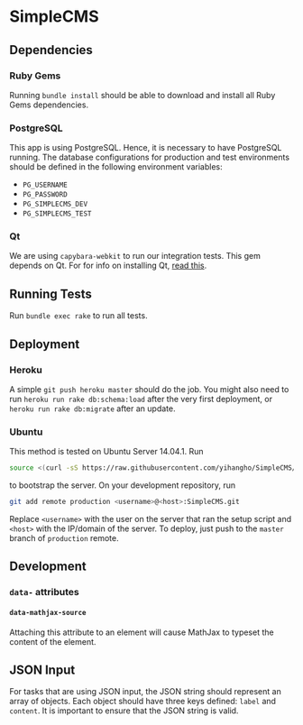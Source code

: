 # SimpleCMS
## Dependencies
### Ruby Gems
Running `bundle install` should be able to download and install all Ruby Gems dependencies.

### PostgreSQL
This app is using PostgreSQL. Hence, it is necessary to have PostgreSQL running. The database configurations for production and test environments should be defined in the following environment variables:

- `PG_USERNAME`
- `PG_PASSWORD`
- `PG_SIMPLECMS_DEV`
- `PG_SIMPLECMS_TEST`

### Qt
We are using `capybara-webkit` to run our integration tests. This gem depends on Qt. For for info on installing Qt, [read this](https://github.com/thoughtbot/capybara-webkit/wiki/Installing-Qt-and-compiling-capybara-webkit).

## Running Tests
Run `bundle exec rake` to run all tests.

## Deployment
### Heroku
A simple `git push heroku master` should do the job. You might also need to run `heroku run rake db:schema:load` after the very first deployment, or `heroku run rake db:migrate` after an update.

### Ubuntu
This method is tested on Ubuntu Server 14.04.1. Run

```bash
source <(curl -sS https://raw.githubusercontent.com/yihangho/SimpleCMS/master/script/server_bootstrap.sh)
```

to bootstrap the server. On your development repository, run

```bash
git add remote production <username>@<host>:SimpleCMS.git
```

Replace `<username>` with the user on the server that ran the setup script and `<host>` with the IP/domain of the server. To deploy, just push to the `master` branch of `production` remote.

## Development
### `data-` attributes
#### `data-mathjax-source`
Attaching this attribute to an element will cause MathJax to typeset the content of the element.

## JSON Input
For tasks that are using JSON input, the JSON string should represent an array of objects. Each object should have three keys defined: `label` and `content`. It is important to ensure that the JSON string is valid.
